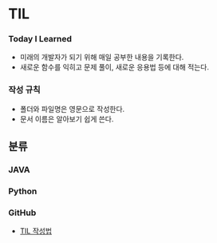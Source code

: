 # TIL
### Today I Learned

- 미래의 개발자가 되기 위해 매일 공부한 내용을 기록한다.
- 새로운 함수를 익히고 문제 풀이, 새로운 응용법 등에 대해 적는다.

### 작성 규칙
- 폴더와 파일명은 영문으로 작성한다.
- 문서 이름은 알아보기 쉽게 쓴다.

## 분류
### JAVA


### Python


### GitHub
- [TIL 작성법](https://github.com/yoo86/TIL/commit/c0d34cb8d09414e5eb5b33357ed69ca838eed27b)
